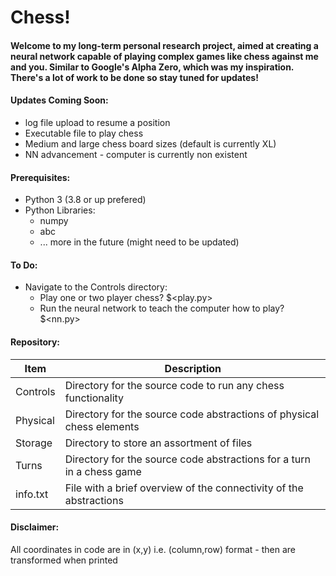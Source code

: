 # Chess!

#### Welcome to my long-term personal research project, aimed at creating a neural network capable of playing complex games like chess against me and you. Similar to Google's Alpha Zero, which was my inspiration. There's a lot of work to be done so stay tuned for updates!

#### Updates Coming Soon:
* log file upload to resume a position
* Executable file to play chess
* Medium and large chess board sizes (default is currently XL)
* NN advancement - computer is currently non existent

#### Prerequisites:
* Python 3 (3.8 or up prefered)
* Python Libraries:
    * numpy
    * abc
    - ... more in the future (might need to be updated)

#### To Do:
* Navigate to the Controls directory:
    * Play one or two player chess? $<play.py>
    * Run the neural network to teach the computer how to play? $<nn.py>

#### Repository:
Item | Description
-----|------------
Controls | Directory for the source code to run any chess functionality
Physical | Directory for the source code abstractions of physical chess elements
Storage | Directory to store an assortment of files
Turns | Directory for the source code abstractions for a turn in a chess game
info.txt | File with a brief overview of the connectivity of the abstractions

#### Disclaimer:
All coordinates in code are in (x,y) i.e. (column,row) format - then are transformed when printed
